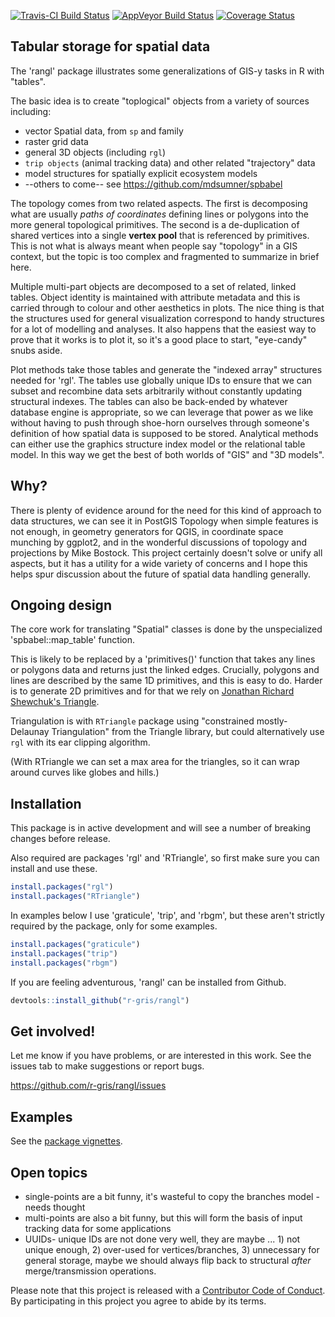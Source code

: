 
[![Travis-CI Build Status](https://travis-ci.org/r-gris/rangl.svg?branch=master)](https://travis-ci.org/r-gris/rangl) [![AppVeyor Build Status](https://ci.appveyor.com/api/projects/status/github/r-gris/rangl?branch=master&svg=true)](https://ci.appveyor.com/project/r-gris/rangl) [![Coverage Status](https://img.shields.io/codecov/c/github/r-gris/rangl/master.svg)](https://codecov.io/github/r-gris/rangl?branch=master)

<!-- README.md is generated from README.Rmd. Please edit that file -->
Tabular storage for spatial data
--------------------------------

The 'rangl' package illustrates some generalizations of GIS-y tasks in R with "tables".

The basic idea is to create "toplogical" objects from a variety of sources including:

-   vector Spatial data, from `sp` and family
-   raster grid data
-   general 3D objects (including `rgl`)
-   `trip objects` (animal tracking data) and other related "trajectory" data
-   model structures for spatially explicit ecosystem models
-   --others to come-- see <https://github.com/mdsumner/spbabel>

The topology comes from two related aspects. The first is decomposing what are usually *paths of coordinates* defining lines or polygons into the more general topological primitives. The second is a de-duplication of shared vertices into a single **vertex pool** that is referenced by primitives. This is not what is always meant when people say "topology" in a GIS context, but the topic is too complex and fragmented to summarize in brief here.

Multiple multi-part objects are decomposed to a set of related, linked tables. Object identity is maintained with attribute metadata and this is carried through to colour and other aesthetics in plots. The nice thing is that the structures used for general visualization correspond to handy structures for a lot of modelling and analyses. It also happens that the easiest way to prove that it works is to plot it, so it's a good place to start, "eye-candy" snubs aside.

Plot methods take those tables and generate the "indexed array" structures needed for 'rgl'. The tables use globally unique IDs to ensure that we can subset and recombine data sets arbitrarily without constantly updating structural indexes. The tables can also be back-ended by whatever database engine is appropriate, so we can leverage that power as we like without having to push through shoe-horn ourselves through someone's definition of how spatial data is supposed to be stored. Analytical methods can either use the graphics structure index model or the relational table model. In this way we get the best of both worlds of "GIS" and "3D models".

Why?
----

There is plenty of evidence around for the need for this kind of approach to data structures, we can see it in PostGIS Topology when simple features is not enough, in geometry generators for QGIS, in coordinate space munching by ggplot2, and in the wonderful discussions of topology and projections by Mike Bostock. This project certainly doesn't solve or unify all aspects, but it has a utility for a wide variety of concerns and I hope this helps spur discussion about the future of spatial data handling generally.

Ongoing design
--------------

The core work for translating "Spatial" classes is done by the unspecialized 'spbabel::map\_table' function.

This is likely to be replaced by a 'primitives()' function that takes any lines or polygons data and returns just the linked edges. Crucially, polygons and lines are described by the same 1D primitives, and this is easy to do. Harder is to generate 2D primitives and for that we rely on [Jonathan Richard Shewchuk's Triangle](https://www.cs.cmu.edu/~quake/triangle.html).

Triangulation is with `RTriangle` package using "constrained mostly-Delaunay Triangulation" from the Triangle library, but could alternatively use `rgl` with its ear clipping algorithm.

(With RTriangle we can set a max area for the triangles, so it can wrap around curves like globes and hills.)

Installation
------------

This package is in active development and will see a number of breaking changes before release.

Also required are packages 'rgl' and 'RTriangle', so first make sure you can install and use these.

``` r
install.packages("rgl")
install.packages("RTriangle")
```

In examples below I use 'graticule', 'trip', and 'rbgm', but these aren't strictly required by the package, only for some examples.

``` r
install.packages("graticule")
install.packages("trip")
install.packages("rbgm")
```

If you are feeling adventurous, 'rangl' can be installed from Github.

``` r
devtools::install_github("r-gris/rangl")
```

Get involved!
-------------

Let me know if you have problems, or are interested in this work. See the issues tab to make suggestions or report bugs.

<https://github.com/r-gris/rangl/issues>

Examples
--------

See the [package vignettes](https://r-gris.github.io/rangl/articles/index.html).

Open topics
-----------

-   single-points are a bit funny, it's wasteful to copy the branches model - needs thought
-   multi-points are also a bit funny, but this will form the basis of input tracking data for some applications
-   UUIDs- unique IDs are not done very well, they are maybe ... 1) not unique enough, 2) over-used for vertices/branches, 3) unnecessary for general storage, maybe we should always flip back to structural *after* merge/transmission operations.

Please note that this project is released with a [Contributor Code of Conduct](CONDUCT.md). By participating in this project you agree to abide by its terms.
